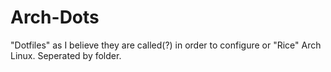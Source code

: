# Arch-Dots
"Dotfiles" as I believe they are called(?) in order to configure or "Rice" Arch Linux. Seperated by folder.
